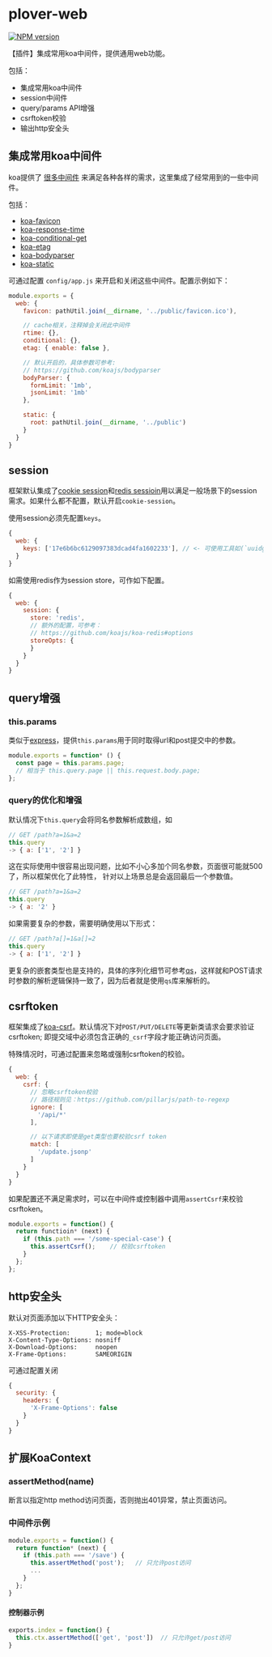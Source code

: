 # plover-web


[![NPM version][npm-image]][npm-url]


【插件】集成常用koa中间件，提供通用web功能。

包括：

- 集成常用koa中间件
- session中间件
- query/params API增强
- csrftoken校验
- 输出http安全头


## 集成常用koa中间件

koa提供了 [很多中间件](https://github.com/koajs/koa/wiki) 来满足各种各样的需求，这里集成了经常用到的一些中间件。  

包括：

- [koa-favicon](https://github.com/koajs/favicon)
- [koa-response-time](https://github.com/koajs/response-time)
- [koa-conditional-get](https://github.com/koajs/conditional-get)
- [koa-etag](https://github.com/koajs/etag)
- [koa-bodyparser](https://github.com/koajs/bodyparser)
- [koa-static](https://github.com/koajs/static)

可通过配置 `config/app.js` 来开启和关闭这些中间件。配置示例如下：


```js
module.exports = {
  web: {
    favicon: pathUtil.join(__dirname, '../public/favicon.ico'),

    // cache相关，注释掉会关闭此中间件
    rtime: {},
    conditional: {},
    etag: { enable: false },

    // 默认开启的，具体参数可参考:
    // https://github.com/koajs/bodyparser
    bodyParser: {
      formLimit: '1mb',
      jsonLimit: '1mb'
    },

    static: {
      root: pathUtil.join(__dirname, '../public')
    }
  }
}
```

## session

框架默认集成了[cookie session](https://github.com/koajs/session)和[redis sessioin](https://github.com/koajs/koa-redis)用以满足一般场景下的session需求。如果什么都不配置，默认开启`cookie-session`。

使用session必须先配置`keys`。


```js
{
  web: {
    keys: ['17e6b6bc6129097383dcad4fa1602233'], // <- 可使用工具如(`uuidgen`)重新生成一个。
  }
}
```

如需使用redis作为session store，可作如下配置。

```js
{
  web: {
    session: {
      store: 'redis',
      // 额外的配置，可参考：
      // https://github.com/koajs/koa-redis#options
      storeOpts: {
      }
    }
  }
}
```

## query增强


### this.params


类似于[express](http://expressjs.com/)，提供`this.params`用于同时取得url和post提交中的参数。


```js
module.exports = function* () {
  const page = this.params.page;
  // 相当于 this.query.page || this.request.body.page;
};
```


### query的优化和增强

默认情况下`this.query`会将同名参数解析成数组，如

```js
// GET /path?a=1&a=2
this.query
-> { a: ['1', '2'] }
```

这在实际使用中很容易出现问题，比如不小心多加个同名参数，页面很可能就500了，所以框架优化了此特性，
针对以上场景总是会返回最后一个参数值。

```js
// GET /path?a=1&a=2
this.query
-> { a: '2' }
```

如果需要复杂的参数，需要明确使用以下形式：

```js
// GET /path?a[]=1&a[]=2
this.query
-> { a: ['1', '2'] }
```

更复杂的嵌套类型也是支持的，具体的序列化细节可参考[qs](https://github.com/koajs/qs)，这样就和POST请求时参数的解析逻辑保持一致了，因为后者就是使用`qs`库来解析的。


## csrftoken

框架集成了[koa-csrf](https://github.com/koajs/csrf)。默认情况下对`POST/PUT/DELETE`等更新类请求会要求验证csrftoken; 即提交域中必须包含正确的`_csrf`字段才能正确访问页面。

特殊情况时，可通过配置来忽略或强制csrftoken的校验。

```js
{
  web: {
    csrf: {
      // 忽略csrftoken校验
      // 路径规则见：https://github.com/pillarjs/path-to-regexp
      ignore: [
        '/api/*'
      ],

      // 以下请求即使是get类型也要校验csrf token
      match: [
        '/update.jsonp'
      ]
    }
  }
}
```

如果配置还不满足需求时，可以在中间件或控制器中调用`assertCsrf`来校验csrftoken。

```js
module.exports = function() {
  return functioin* (next) {
    if (this.path === '/some-special-case') {
      this.assertCsrf();    // 校验csrftoken
    }
  };
};
```


## http安全头

默认对页面添加以下HTTP安全头：

```
X-XSS-Protection:       1; mode=block
X-Content-Type-Options: nosniff
X-Download-Options:     noopen
X-Frame-Options:        SAMEORIGIN
```

可通过配置关闭

```js
{
  security: {
    headers: {
      'X-Frame-Options': false
    }
  }
}
```

## 扩展KoaContext

### assertMethod(name)

断言以指定http method访问页面，否则抛出401异常，禁止页面访问。

### 中间件示例

```js
module.exports = function() {
  return function* (next) {
    if (this.path === '/save') {
      this.assertMethod('post');   // 只允许post访问
      ...
    }
  };
}
```

#### 控制器示例

```js
exports.index = function() {
  this.ctx.assertMethod(['get', 'post'])  // 只允许get/post访问
}
```

[npm-image]: https://img.shields.io/npm/v/plover-web.svg?style=flat-square
[npm-url]: https://www.npmjs.com/package/plover-web

